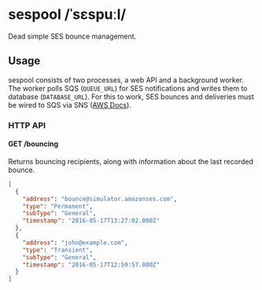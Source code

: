 # sespool /ˈsɛspuːl/

Dead simple SES bounce management.

## Usage
sespool consists of two processes, a web API and a background worker. The worker polls SQS (`QUEUE_URL`) for SES notifications and writes them to database (`DATABASE_URL`). For this to work, SES bounces and deliveries must be wired to SQS via SNS ([AWS Docs](http://docs.aws.amazon.com/ses/latest/DeveloperGuide/notifications.html)).


### HTTP API

#### GET /bouncing

Returns bouncing recipients, along with information about the last recorded bounce.

```json
[
  {
    "address": "bounce@simulator.amazonses.com",
    "type": "Permanent",
    "subType": "General",
    "timestamp": "2016-05-17T13:27:02.000Z"
  },
  {
    "address": "john@example.com",
    "type": "Transient",
    "subType": "General",
    "timestamp": "2016-05-17T12:59:57.000Z"
  }
]
```

